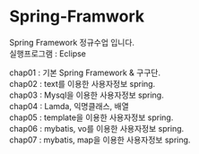 # Spring-Framwork
Spring Framework 정규수업 입니다.   
실행프로그램 : Eclipse   
   
chap01 : 기본 Spring Framework & 구구단.   
chap02 : text를 이용한 사용자정보 spring.   
chap03 : Mysql을 이용한 사용자정보 spring.   
chap04 : Lamda, 익명클래스, 배열   
chap05 : template을 이용한 사용자정보 spring.   
chap06 : mybatis, vo를 이용한 사용자정보 spring.   
chap07 : mybatis, map을 이용한 사용자정보 spring.   


